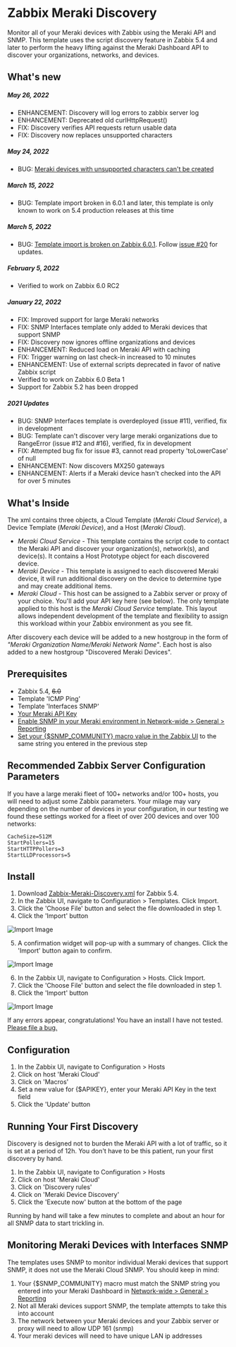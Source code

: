 # Zabbix Meraki Discovery
Monitor all of your Meraki devices with Zabbix using the Meraki API and SNMP.  This template uses the script discovery feature in Zabbix 5.4 and later to perform the heavy lifting against the Meraki Dashboard API to discover your organizations, networks, and devices.

## What's new
##### May 26, 2022
* ENHANCEMENT: Discovery will log errors to zabbix server log
* ENHANCEMENT: Deprecated old curlHttpRequest()
* FIX: Discovery verifies API requests return usable data
* FIX: Discovery now replaces unsupported characters

##### May 24, 2022
* BUG: [Meraki devices with unsupported characters can't be created](https://github.com/jack-valko/Zabbix-Meraki-Discovery/issues/23)

##### March 15, 2022
* BUG: Template import broken in 6.0.1 and later, this template is only known to work on 5.4 production releases at this time

##### March 5, 2022
* BUG: [Template import is broken on Zabbix 6.0.1](https://support.zabbix.com/browse/ZBX-20699). Follow [issue #20](https://github.com/jack-valko/Zabbix-Meraki-Discovery/issues/20) for updates.
 
##### February 5, 2022
* Verified to work on Zabbix 6.0 RC2
 
##### January 22, 2022
* FIX: Improved support for large Meraki networks
* FIX: SNMP Interfaces template only added to Meraki devices that support SNMP
* FIX: Discovery now ignores offline organizations and devices
* ENHANCEMENT: Reduced load on Meraki API with caching
* FIX: Trigger warning on last check-in increased to 10 minutes
* ENHANCEMENT: Use of external scripts deprecated in favor of native Zabbix script
* Verified to work on Zabbix 6.0 Beta 1
* Support for Zabbix 5.2 has been dropped

##### 2021 Updates
* BUG: SNMP Interfaces template is overdeployed (issue #11), verified, fix in development
* BUG: Template can't discover very large meraki organizations due to RangeError (issue #12 and #16), verified, fix in development
* FIX: Attempted bug fix for issue #3, cannot read property 'toLowerCase' of null 
* ENHANCEMENT: Now discovers MX250 gateways
* ENHANCEMENT: Alerts if a Meraki device hasn't checked into the API for over 5 minutes

## What's Inside
The xml contains three objects, a Cloud Template (*Meraki Cloud Service*), a Device Template (*Meraki Device*), and a Host (*Meraki Cloud*).
* *Meraki Cloud Service* - This template contains the script code to contact the Meraki API and discover your organization(s), network(s), and device(s).  It contains a Host Prototype object for each discovered device.
* *Meraki Device* - This template is assigned to each discovered Meraki device, it will run additional discovery on the device to determine type and may create additional items.
* *Meraki Cloud* - This host can be assigned to a Zabbix server or proxy of your choice.  You'll add your API key here (see below).  The only template applied to this host is the *Meraki Cloud Service* template.  This layout allows independent development of the template and flexibility to assign this workload within your Zabbix environment as you see fit.

After discovery each device will be added to a new hostgroup in the form of *"Meraki Organization Name/Meraki Network Name"*.  Each host is also added to a new hostgroup "Discovered Meraki Devices".

## Prerequisites
* Zabbix 5.4, ~~6.0~~
* Template 'ICMP Ping'
* Template 'Interfaces SNMP'
* [Your Meraki API Key](https://documentation.meraki.com/General_Administration/Other_Topics/Cisco_Meraki_Dashboard_API#Enable_API_access)
* [Enable SNMP in your Meraki environment in Network-wide > General > Reporting](https://documentation.meraki.com/General_Administration/Monitoring_and_Reporting/SNMP_Overview_and_Configuration#Configuration)
* [Set your {$SNMP_COMMUNITY} macro value in the Zabbix UI](https://www.zabbix.com/documentation/current/en/manual/web_interface/frontend_sections/administration/general#macros) to the same string you entered in the previous step

## Recommended Zabbix Server Configuration Parameters
If you have a large meraki fleet of 100+ networks and/or 100+ hosts, you will need to adjust some Zabbix parameters.  Your milage may vary depending on the number of devices in your configuration, in our testing we found these settings worked for a fleet of over 200 devices and over 100 networks:
```
CacheSize=512M 
StartPollers=15 
StartHTTPPollers=3
StartLLDProcessors=5
```

## Install
1. Download [Zabbix-Meraki-Discovery.xml](https://raw.githubusercontent.com/jack-valko/Zabbix-Meraki-Discovery/main/Zabbix-Meraki-Discovery.xml) for Zabbix 5.4.
2. In the Zabbix UI, navigate to Configuration > Templates.  Click Import.
3. Click the 'Choose File' button and select the file downloaded in step 1.
4. Click the 'Import' button

![Import Image](https://github.com/jack-valko/Zabbix-Meraki-Discovery/raw/main/images/zabbix-54-template-import.jpeg)

5. A confirmation widget will pop-up with a summary of changes.  Click the 'Import' button again to confirm. 

![Import Image](https://github.com/jack-valko/Zabbix-Meraki-Discovery/raw/main/images/zabbix-54-template-import-confirm.jpeg)

6. In the Zabbix UI, navigate to Configuration > Hosts.  Click Import.
7. Click the 'Choose File' button and select the file downloaded in step 1.
8. Click the 'Import' button

![Import Image](https://github.com/jack-valko/Zabbix-Meraki-Discovery/raw/main/images/zabbix-54-host-import.jpeg)

If any errors appear, congratulations!  You have an install I have not tested.  [Please file a bug.](https://github.com/jack-valko/Zabbix-Meraki-Discovery/issues/new)

## Configuration
1. In the Zabbix UI, navigate to Configuration > Hosts
2. Click on host 'Meraki Cloud'
3. Click on 'Macros'
4. Set a new value for {$APIKEY}, enter your Meraki API Key in the text field
5. Click the 'Update' button

## Running Your First Discovery
Discovery is designed not to burden the Meraki API with a lot of traffic, so it is set at a period of 12h.  You don't have to be this patient, run your first discovery by hand.
1. In the Zabbix UI, navigate to Configuration > Hosts
2. Click on host 'Meraki Cloud'
3. Click on 'Discovery rules'
4. Click on 'Meraki Device Discovery'
5. Click the 'Execute now' button at the bottom of the page

Running by hand will take a few minutes to complete and about an hour for all SNMP data to start trickling in.

## Monitoring Meraki Devices with Interfaces SNMP
The templates uses SNMP to monitor individual Meraki devices that support SNMP, it does not use the Meraki Cloud SNMP. You should keep in mind:
1. Your {$SNMP_COMMUNITY} macro must match the SNMP string you entered into your Meraki Dashboard in [Network-wide > General > Reporting](https://documentation.meraki.com/General_Administration/Monitoring_and_Reporting/SNMP_Overview_and_Configuration#Configuration)
2. Not all Meraki devices support SNMP, the template attempts to take this into account
3. The network between your Meraki devices and your Zabbix server or proxy will need to allow UDP 161 (snmp)
4. Your meraki devices will need to have unique LAN ip addresses
